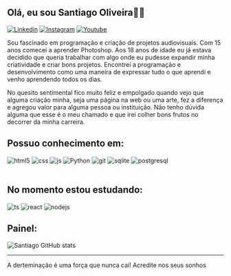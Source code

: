 ## Olá, eu sou Santiago Oliveira👨‍💻

[![Linkedin](https://img.shields.io/badge/LinkedIn-0077B5?style=for-the-badge&logo=linkedin&logoColor=white)](https://www.linkedin.com/in/santiagooliveira/)
[![Instagram](https://img.shields.io/badge/Instagram-E4405F?style=for-the-badge&logo=instagram&logoColor=white)](https://www.instagram.com/santii.oliveira/)
[![Youtube](https://img.shields.io/badge/YouTube-FF0000?style=for-the-badge&logo=youtube&logoColor=white)](https://www.youtube.com/@LordSantiYT/featured)

Sou fascinado em programação e criação de projetos audiovisuais. Com 15 anos comecei a aprender Photoshop. Aos 18 anos de idade eu já estava decidido que queria trabalhar com algo onde eu pudesse expandir minha criatividade e criar bons projetos. Encontrei a programação e desenvolvimento como uma maneira de expressar tudo o que aprendi e venho aprendendo todos os dias.

No quesito sentimental fico muito feliz e empolgado quando vejo que alguma criação minha, seja uma página na web ou uma arte, fez a diferença e agregou valor para alguma pessoa ou instituição. Não tenho dúvida alguma que esse é o meu chamado e que irei colher bons frutos no decorrer da minha carreira.

## Possuo conhecimento em: 
<div style="display: inline_block">
  <img align="center" alt="html5" src="https://img.shields.io/badge/HTML5-E34F26?style=for-the-badge&logo=html5&logoColor=white" />
  <img align="center" alt="css" src="https://img.shields.io/badge/CSS3-1572B6?style=for-the-badge&logo=css3&logoColor=white" />
  <img align="center" alt="js" src="https://img.shields.io/badge/JavaScript-F7DF1E?style=for-the-badge&logo=javascript&logoColor=black" />
  <img align="center" alt="Python" src="https://img.shields.io/badge/Python-3776AB?style=for-the-badge&logo=python&logoColor=white" />
  <img align="center" alt="git" src="https://img.shields.io/badge/GIT-E44C30?style=for-the-badge&logo=git&logoColor=white" />
  <img align="center" alt="sqlite" src="https://img.shields.io/badge/SQLite-07405E?style=for-the-badge&logo=sqlite&logoColor=white" />
  <img align="center" alt="postgresql" src="https://img.shields.io/badge/PostgreSQL-316192?style=for-the-badge&logo=postgresql&logoColor=white" />
</div><br/>

## No momento estou estudando:
<div style="display: inline_block">
  <img align="center" alt="ts" src="https://img.shields.io/badge/TypeScript-007ACC?style=for-the-badge&logo=typescript&logoColor=white" />
  <img align="center" alt="react" src="https://img.shields.io/badge/React-20232A?style=for-the-badge&logo=react&logoColor=61DAFB" />
  <img align="center" alt="nodejs" src="https://img.shields.io/badge/Node.js-43853D?style=for-the-badge&logo=node.js&logoColor=white" />
</div>

## Painel:
![Santiago GitHub stats](https://github-readme-stats.vercel.app/api?username=Santiigas&show_icons=true&theme=transparent)
<hr>
A derteminação é uma força que nunca cai! Acredite nos seus sonhos 
<!--
**Santiigas/Santiigas** is a ✨ _special_ ✨ repository because its `README.md` (this file) appears on your GitHub profile.

Here are some ideas to get you started::

- 🔭 I’m currently working on ...
- 🌱 I’m currently learning ...
- 👯 I’m looking to collaborate on ...
- 🤔 I’m looking for help with ...
- 💬 Ask me about ...
- 📫 How to reach me: ...
- 😄 Pronouns: ...
- ⚡ Fun fact: ...
-->
